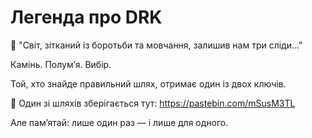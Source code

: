 # Легенда про DRK

🔹 "Світ, зітканий із боротьби та мовчання, залишив нам три сліди…"

Камінь. Полум’я. Вибір.

Той, хто знайде правильний шлях, отримає один із двох ключів.

📜 Один зі шляхів зберігається тут: https://pastebin.com/mSusM3TL

Але пам’ятай: лише один раз — і лише для одного.
